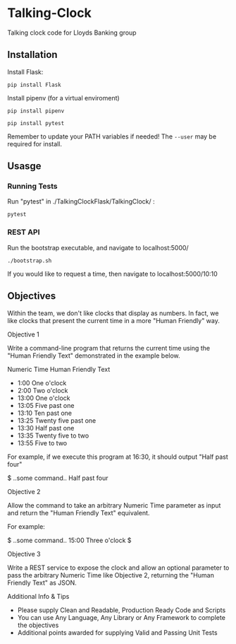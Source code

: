 # Talking-Clock
Talking clock code for Lloyds Banking group

## Installation

Install Flask:

```
pip install Flask
```

Install pipenv (for a virtual enviroment)

```
pip install pipenv
```

```
pip install pytest
```

Remember to update your PATH variables if needed! The ``` --user ``` may be required for install.

## Usasge

### Running Tests
Run "pytest" in ./TalkingClockFlask/TalkingClock/ :
```
pytest
```

### REST API
Run the bootstrap executable, and navigate to <a>localhost:5000/</a>

```
./bootstrap.sh
```

If you would like to request a time, then navigate to <a>localhost:5000/10:10</a>

## Objectives 

Within the team, we don't like clocks that display as numbers. In fact, we like clocks that present the current time in a more "Human Friendly" way.

Objective 1

Write a command-line program that returns the current time using the "Human Friendly Text" demonstrated in the example below.

 

Numeric Time Human Friendly Text

 

- 1:00 One o'clock
- 2:00 Two o'clock
- 13:00 One o'clock
- 13:05 Five past one
- 13:10 Ten past one
- 13:25 Twenty five past one
- 13:30 Half past one
- 13:35 Twenty five to two
- 13:55 Five to two
 

For example, if we execute this program at 16:30, it should output "Half past four"

 

$ ..some command..
Half past four

Objective 2

Allow the command to take an arbitrary Numeric Time parameter as input and return the "Human Friendly Text" equivalent.

For example:

$ ..some command.. 15:00
Three o'clock
$

Objective 3

Write a REST service to expose the clock and allow an optional parameter to pass the arbitrary Numeric Time like Objective 2, returning the "Human Friendly Text" as JSON.

Additional Info & Tips

- Please supply Clean and Readable, Production Ready Code and Scripts
- You can use Any Language, Any Library or Any Framework to complete the objectives
- Additional points awarded for supplying Valid and Passing Unit Tests
